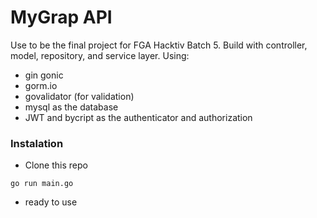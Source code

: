 # MyGrap API

Use to be the final project for FGA Hacktiv Batch 5. Build with controller, model, repository, and service layer.
Using:
- gin gonic
- gorm.io
- govalidator (for validation)
- mysql as the database
- JWT and bycript as the authenticator and authorization

### **Instalation**
-  Clone this repo
```
go run main.go
```
- ready to use
